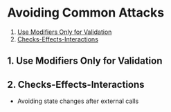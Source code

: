 # Avoiding Common Attacks

1. [Use Modifiers Only for Validation](#use-odifiers-only-for-validation)
1. [Checks-Effects-Interactions](#checks-effects-interactions)

## 1. Use Modifiers Only for Validation

## 2. Checks-Effects-Interactions

- Avoiding state changes after external calls
